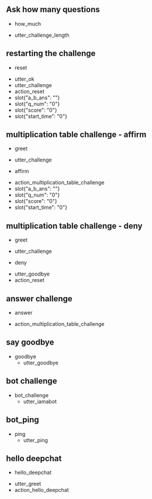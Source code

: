 ## Ask how many questions
* how_much
- utter_challenge_length

## restarting the challenge
* reset
- utter_ok
- utter_challenge
- action_reset
- slot{"a_b_ans": ""}
- slot{"q_num": "0"}
- slot{"score": "0"}
- slot{"start_time": "0"}

## multiplication table challenge - affirm
* greet
 - utter_challenge
* affirm
 - action_multiplication_table_challenge
 - slot{"a_b_ans": ""}
 - slot{"q_num": "0"}
 - slot{"score": "0"}
 - slot{"start_time": "0"}

 ## multiplication table challenge - deny
* greet
 - utter_challenge
* deny
 - utter_goodbye
 - action_reset

## answer challenge
* answer
 - action_multiplication_table_challenge

## say goodbye
* goodbye
  - utter_goodbye

## bot challenge
* bot_challenge
  - utter_iamabot

## bot_ping
* ping
  - utter_ping

## hello deepchat
* hello_deepchat
 - utter_greet
 - action_hello_deepchat
